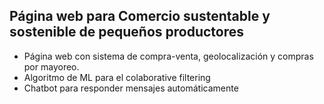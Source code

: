 ## Página web para Comercio sustentable y sostenible de pequeños productores

- Página web con sistema de compra-venta, geolocalización y compras por mayoreo.
- Algoritmo de ML para el colaborative filtering
- Chatbot para responder mensajes automáticamente